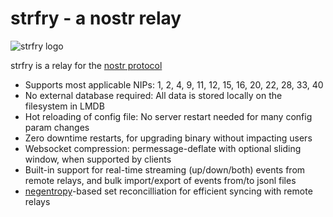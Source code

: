 # strfry - a nostr relay

![strfry logo](docs/strfry.svg)

strfry is a relay for the [nostr protocol](https://github.com/nostr-protocol/nostr)

* Supports most applicable NIPs: 1, 2, 4, 9, 11, 12, 15, 16, 20, 22, 28, 33, 40
* No external database required: All data is stored locally on the filesystem in LMDB
* Hot reloading of config file: No server restart needed for many config param changes
* Zero downtime restarts, for upgrading binary without impacting users
* Websocket compression: permessage-deflate with optional sliding window, when supported by clients
* Built-in support for real-time streaming (up/down/both) events from remote relays, and bulk import/export of events from/to jsonl files
* [negentropy](https://github.com/hoytech/negentropy)-based set reconcilliation for efficient syncing with remote relays
